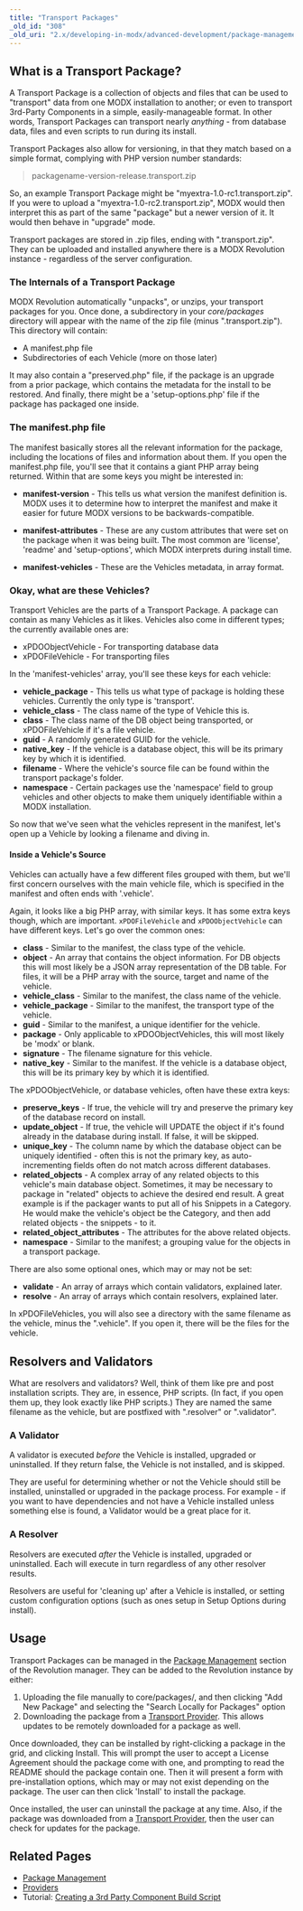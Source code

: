 ```yaml
---
title: "Transport Packages"
_old_id: "308"
_old_uri: "2.x/developing-in-modx/advanced-development/package-management/transport-packages"
---
```


## What is a Transport Package?

A Transport Package is a collection of objects and files that can be used to "transport" data from one MODX installation to another; or even to transport 3rd-Party Components in a simple, easily-manageable format. In other words, Transport Packages can transport nearly _anything_ - from database data, files and even scripts to run during its install.

Transport Packages also allow for versioning, in that they match based on a simple format, complying with PHP version number standards:

> packagename-version-release.transport.zip

So, an example Transport Package might be "myextra-1.0-rc1.transport.zip". If you were to upload a "myextra-1.0-rc2.transport.zip", MODX would then interpret this as part of the same "package" but a newer version of it. It would then behave in "upgrade" mode.

Transport packages are stored in .zip files, ending with ".transport.zip". They can be uploaded and installed anywhere there is a MODX Revolution instance - regardless of the server configuration.

### The Internals of a Transport Package

MODX Revolution automatically "unpacks", or unzips, your transport packages for you. Once done, a subdirectory in your _core/packages_ directory will appear with the name of the zip file (minus ".transport.zip"). This directory will contain:

-   A manifest.php file
-   Subdirectories of each Vehicle (more on those later)

It may also contain a "preserved.php" file, if the package is an upgrade from a prior package, which contains the metadata for the install to be restored. And finally, there might be a 'setup-options.php' file if the package has packaged one inside.

### The manifest.php file

The manifest basically stores all the relevant information for the package, including the locations of files and information about them. If you open the manifest.php file, you'll see that it contains a giant PHP array being returned. Within that are some keys you might be interested in:

-   **manifest-version** - This tells us what version the manifest definition is. MODX uses it to determine how to interpret the manifest and make it easier for future MODX versions to be backwards-compatible.

-   **manifest-attributes** - These are any custom attributes that were set on the package when it was being built. The most common are 'license', 'readme' and 'setup-options', which MODX interprets during install time.

-   **manifest-vehicles** - These are the Vehicles metadata, in array format.

### Okay, what are these Vehicles?

Transport Vehicles are the parts of a Transport Package. A package can contain as many Vehicles as it likes. Vehicles also come in different types; the currently available ones are:

-   xPDOObjectVehicle - For transporting database data
-   xPDOFileVehicle - For transporting files

In the 'manifest-vehicles' array, you'll see these keys for each vehicle:

-   **vehicle_package** - This tells us what type of package is holding these vehicles. Currently the only type is 'transport'.
-   **vehicle_class** - The class name of the type of Vehicle this is.
-   **class** - The class name of the DB object being transported, or xPDOFileVehicle if it's a file vehicle.
-   **guid** - A randomly generated GUID for the vehicle.
-   **native_key** - If the vehicle is a database object, this will be its primary key by which it is identified.
-   **filename** - Where the vehicle's source file can be found within the transport package's folder.
-   **namespace** - Certain packages use the 'namespace' field to group vehicles and other objects to make them uniquely identifiable within a MODX installation.

So now that we've seen what the vehicles represent in the manifest, let's open up a Vehicle by looking a filename and diving in.

#### Inside a Vehicle's Source

Vehicles can actually have a few different files grouped with them, but we'll first concern ourselves with the main vehicle file, which is specified in the manifest and often ends with '.vehicle'.

Again, it looks like a big PHP array, with similar keys. It has some extra keys though, which are important. `xPDOFileVehicle` and `xPDOObjectVehicle` can have different keys. Let's go over the common ones:

-   **class** - Similar to the manifest, the class type of the vehicle.
-   **object** - An array that contains the object information. For DB objects this will most likely be a JSON array representation of the DB table. For files, it will be a PHP array with the source, target and name of the vehicle.
-   **vehicle_class** - Similar to the manifest, the class name of the vehicle.
-   **vehicle_package** - Similar to the manifest, the transport type of the vehicle.
-   **guid** - Similar to the manifest, a unique identifier for the vehicle.
-   **package** - Only applicable to xPDOObjectVehicles, this will most likely be 'modx' or blank.
-   **signature** - The filename signature for this vehicle.
-   **native_key** - Similar to the manifest. If the vehicle is a database object, this will be its primary key by which it is identified.

The xPDOObjectVehicle, or database vehicles, often have these extra keys:

-   **preserve_keys** - If true, the vehicle will try and preserve the primary key of the database record on install.
-   **update_object** - If true, the vehicle will UPDATE the object if it's found already in the database during install. If false, it will be skipped.
-   **unique_key** - The column name by which the database object can be uniquely identified - often this is not the primary key, as auto-incrementing fields often do not match across different databases.
-   **related_objects** - A complex array of any related objects to this vehicle's main database object. Sometimes, it may be necessary to package in "related" objects to achieve the desired end result. A great example is if the packager wants to put all of his Snippets in a Category. He would make the vehicle's object be the Category, and then add related objects - the snippets - to it.
-   **related_object_attributes** - The attributes for the above related objects.
-   **namespace** - Similar to the manifest; a grouping value for the objects in a transport package.

There are also some optional ones, which may or may not be set:

-   **validate** - An array of arrays which contain validators, explained later.
-   **resolve** - An array of arrays which contain resolvers, explained later.

In xPDOFileVehicles, you will also see a directory with the same filename as the vehicle, minus the ".vehicle". If you open it, there will be the files for the vehicle.

## Resolvers and Validators

What are resolvers and validators? Well, think of them like pre and post installation scripts. They are, in essence, PHP scripts. (In fact, if you open them up, they look exactly like PHP scripts.) They are named the same filename as the vehicle, but are postfixed with ".resolver" or ".validator".

### A Validator

A validator is executed _before_ the Vehicle is installed, upgraded or uninstalled. If they return false, the Vehicle is not installed, and is skipped.

They are useful for determining whether or not the Vehicle should still be installed, uninstalled or upgraded in the package process. For example - if you want to have dependencies and not have a Vehicle installed unless something else is found, a Validator would be a great place for it.

### A Resolver

Resolvers are executed _after_ the Vehicle is installed, upgraded or uninstalled. Each will execute in turn regardless of any other resolver results.

Resolvers are useful for 'cleaning up' after a Vehicle is installed, or setting custom configuration options (such as ones setup in Setup Options during install).

## Usage

Transport Packages can be managed in the [Package Management](extending-modx/transport-packages "Package Management") section of the Revolution manager. They can be added to the Revolution instance by either:

1. Uploading the file manually to core/packages/, and then clicking "Add New Package" and selecting the "Search Locally for Packages" option
2. Downloading the package from a [Transport Provider](building-sites/extras/providers "Providers"). This allows updates to be remotely downloaded for a package as well.

Once downloaded, they can be installed by right-clicking a package in the grid, and clicking Install. This will prompt the user to accept a License Agreement should the package come with one, and prompting to read the README should the package contain one. Then it will present a form with pre-installation options, which may or may not exist depending on the package. The user can then click 'Install' to install the package.

Once installed, the user can uninstall the package at any time. Also, if the package was downloaded from a [Transport Provider](building-sites/extras/providers "Providers"), then the user can check for updates for the package.

## Related Pages

-   [Package Management](extending-modx/transport-packages "Package Management")
-   [Providers](building-sites/extras/providers "Providers")
-   Tutorial: [Creating a 3rd Party Component Build Script](extending-modx/transport-packages/build-script "Creating a 3rd Party Component Build Script")
